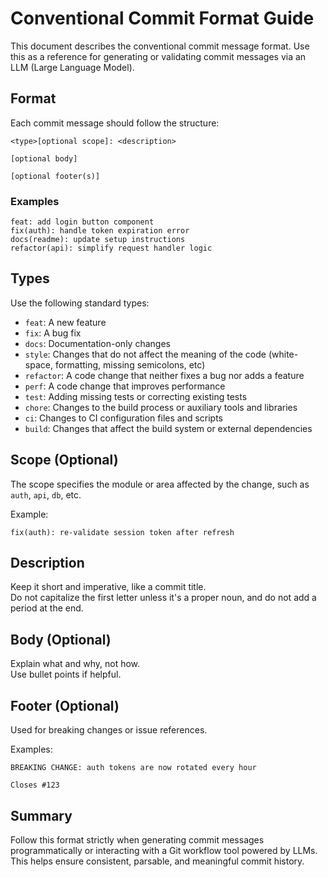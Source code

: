 # Conventional Commit Format Guide

This document describes the conventional commit message format. Use this as a reference for generating or validating commit messages via an LLM (Large Language Model).

## Format

Each commit message should follow the structure:

```
<type>[optional scope]: <description>

[optional body]

[optional footer(s)]
```

### Examples

```
feat: add login button component
fix(auth): handle token expiration error
docs(readme): update setup instructions
refactor(api): simplify request handler logic
```

## Types

Use the following standard types:

- `feat`: A new feature  
- `fix`: A bug fix  
- `docs`: Documentation-only changes  
- `style`: Changes that do not affect the meaning of the code (white-space, formatting, missing semicolons, etc)  
- `refactor`: A code change that neither fixes a bug nor adds a feature  
- `perf`: A code change that improves performance  
- `test`: Adding missing tests or correcting existing tests  
- `chore`: Changes to the build process or auxiliary tools and libraries  
- `ci`: Changes to CI configuration files and scripts  
- `build`: Changes that affect the build system or external dependencies  

## Scope (Optional)

The scope specifies the module or area affected by the change, such as `auth`, `api`, `db`, etc.

Example:

```
fix(auth): re-validate session token after refresh
```

## Description

Keep it short and imperative, like a commit title.  
Do not capitalize the first letter unless it's a proper noun, and do not add a period at the end.

## Body (Optional)

Explain what and why, not how.  
Use bullet points if helpful.

## Footer (Optional)

Used for breaking changes or issue references.

Examples:

```
BREAKING CHANGE: auth tokens are now rotated every hour
```

```
Closes #123
```

## Summary

Follow this format strictly when generating commit messages programmatically or interacting with a Git workflow tool powered by LLMs. This helps ensure consistent, parsable, and meaningful commit history.
